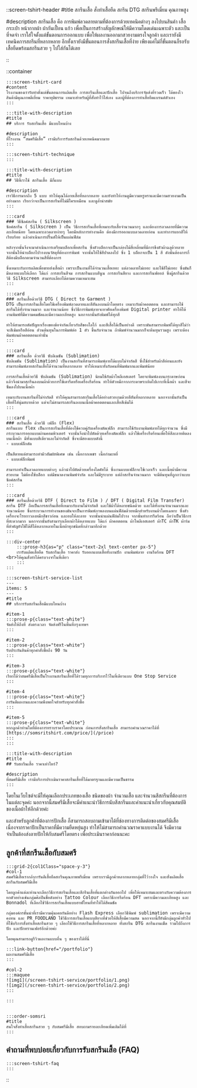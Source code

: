 ::screen-tshirt-header
#title
สกรีนเสื้อ สั่งทำเสื้อยืด สกรีน DTG สกรีนพรีเมี่ยม คุณภาพสูง

#description
สกรีนเสื้อ คือ การพิมพ์ลวดลายตามที่ต้องการด้วยเทคนิคต่างๆ ลงไปบนสินค้า เสื้อ กระเป๋า หน้ากากผ้า ผ้ากันเปื้อน แก้ว เพื่อเป็นการสร้างสัญลักษณ์ให้มีความโดดเด่นเฉพาะตัว และเป็นที่จดจำ เราใส่ใจตั้งแต่ขั้นตอนการออกแบบ เพื่อให้ผลงานออกมาสวยงามตรงใจลูกค้า และเรายังมีเทคนิคการสกรีนที่หลากหลาย อีกทั้งเรายังมีขั้นตอนการสั่งสกรีนเสื้อที่ง่าย เพียงแค่ไม่กี่ขั้นตอนก็รอรับเสื้อยืดพร้อมสกรีนสวย ๆ ไปใส่กันได้เลย

::

::container

    :::screen-tshirt-card
    #content
    โรงงานของเรารับทำตั้งแต่ขั้นตอนการผลิตเสื้อ การสกรีนเสื้อและปักเสื้อ ไปจนถึงบริการจัดส่งที่รวดเร็ว ได้ของไว สินค้ามีคุณภาพดีเยี่ยม ราคายุติธรรม เหมาะสำหรับผู้ที่สั่งทำไว้ใส่เอง และผู้ที่ต้องการทำเสื้อยืดแบรนด์ตัวเอง
    :::

    :::title-with-description
    #title
    ## บริการ รับสกรีนเสื้อ มีแบบไหนบ้าง

    #description
    ที่โรงงาน “สมศรีมีเสื้อ” เรามีบริการรับสกรีนด้วยเทคนิคมากมาย
    :::

    :::screen-tshirt-technique
    :::

    :::title-with-description
    #title
    ## วิธีที่เราใช้ สกรีนเสื้อ มีกี่แบบ

    #description
    เราวิธีการมากถึง 5 แบบ ทำให้คุณได้ลายเสื้อที่หลากหลาย และยังทำให้งานดูมีความหรูหราและมีความสวยงามเป็นอย่างมาก เรียกว่าจะเป็นการสกรีนที่ไม่มีใครเหมือน และดูล้ำนำสมัย
    :::

    :::card
    ### วิธีซิลค์สกรีน ( Silkscreen )
    ซิลค์สกรีน ( Silkscreen ) เป็น วิธีการสกรีนเสื้อที่เหมาะกับเสื้อจำนวนมากๆ และต้องการลวดลายที่มีความละเอียดน้อย โดยเฉพาะลวดลายง่ายๆ โดยมีหลักการทำงานคือ ต้องมีการออกแบบลวดลายก่อน และทำการแยกสีให้เรียบร้อย แล้วดำเนินการปริ้นต์ให้เป็นแผ่นฟิล์ม

    หลังจากนั้นจึงจะมาดำเนินการเตรียมบล็อกเพื่อสกรีน ซึ่งตัวบล็อกจะเป็นกล่องไม้สี่เหลี่ยมที่มีการขึงตัวผ้าฉลุด้วยลาย จากนั้นให้นำบล็อกไปวางบนวัสดุที่ต้องการพิมพ์ จากนั้นให้ใช้สีปาดลงไป ซึ่ง 1 บล็อกจะเป็น 1 สี ดังนั้นต้องการกี่สีต้องมีบล็อกตามจำนวนสีที่ต้องการ

    ซึ่งเหมาะกับการผลิตเพื่อขายส่งเสื้อผ้า เพราะเป็นงานที่ได้จำนวนเสื้อเยอะ แต่ลวดลายไม่เยอะ และใช้สีไม่เยอะ ซึ่งมันก็มีหลายแบบให้เลือก ได้แก่ การสกรีนสีจม การสกรีนแบบสีนูน การสกรีนสียาง และการสกรีนฟอยล์ ซึ่งผู้สกรีนด้วยวิธี Silkscreen สามารถเลือกได้ตามความเหมาะสม
    :::

    :::card
    ### สกรีนเสื้อด้วยวิธี DTG ( Direct to Garment )
    DTG เป็นการสกรีนเสื้อโดยใช้เครื่องพิมพ์ลวดลายและสีสันลงบนผ้าโดยตรง เหมาะกับผ้าคอตตอน และสามารถใช้สกรีนได้ทั้งจำนวนมาก และจำนวนน้อย ซึ่งวิธีการพิมพ์ลายจะอาศัยเครื่องพิมพ์ Digital printer ทำให้ได้งานพิมพ์ที่มีความคมชัดและมีความละเอียดสูง นอกจากนั้นยังพิมพ์ได้ทุกสี

    ทำให้สามารถตัดปัญหาเรื่องของข้อจำกัดเกี่ยวกับสีของโลโก้ และสีเสื้อได้เป็นอย่างดี เพราะมันสามารถพิมพ์ได้ทุกสีไม่ว่าจะสีเข้มหรือสีอ่อน ส่วนต้นทุนในการพิมพ์ต่อ 1 ตัว ขึ้นกับจำนวน ถ้าพิมพ์จำนวนมากก็จะต้นทุนรวมสูง เพราะต้องพิมพ์บนผ้าคอตตอนเท่านั้น
    :::

    :::card
    ### สกรีนเสื้อ ด้วยวิธี ซับลิเมชัน (Sublimation)
    ซับลิเมชัน (Sublimation) เป็นงานสกรีนที่สามารถพิมพ์ลายได้แบบไม่จำกัดสี ซึ่งใช้สำหรับผ้าสีอ่อนและยังสามารถพิมพ์ลายสกรีนเสื้อได้จำนวนที่หลากหลาย ทำให้เหมาะทั้งกับคนที่พิมพ์มากและพิมพ์น้อย

    การสกรีนเสื้อด้วยวิธี ซับลิเมชัน (Sublimation) นิยมใช้กับผ้าโพลีเอสเตอร์ โดยจะพิมพ์ลงบนกระดาษก่อน แล้วจึงนำมาสกรีนลงบนผ้าด้วยการใช้เตารีดหรือเครื่องรีดร้อน ทำให้ตัวหมึกจากกระดาษระเหิดไปเกาะที่เนื้อผ้า และสีจะซึมลงไปบนเนื้อผ้า

    เหมาะกับงานสกรีนที่ไม่จำกัดสี ทำให้คุณสามารถสกรีนเสื้อได้อย่างสวยงามด้วยสีสันที่หลากหลาย นอกจากนั้นยังเป็นเสื้อที่ใส่นุ่มสบายด้วย แต่จะไม่สามารถสกรีนลงบนเนื้อผ้าคอตตอนและเสื้อสีเข้มได้
    :::

    :::card
    ### สกรีนเสื้อ ด้วยวิธี เฟล็ก (Flex)
    สกรีนแบบ flex เป็นการสกรีนเสื้อที่ต้องใช้ควบคู่กับเครื่องตัดเฟล็ก สามารถใช้กับงานพิมพ์ลายได้ทุกจำนวน ซึ่งมีกระบวนการออกแบบผ่านคอมพิวเตอร์ จากนั้นจึงนำไปตัดด้วยเครื่องตัดเฟล็ก แล้วใช้เครื่องรีดร้อนเพื่อให้สีละลายติดลงบนเนื้อผ้า มีทั้งแบบสีเดียวและไม่จำกัดสี ซึ่งจะมีสองแบบดังนี้
    - แบบเฟล็กตัด

    เป็นสีตายแต่สามารถทำผิวสัมผัสพิเศษ เช่น เนื้อกากเพชร เนื้อกำมะหยี่
    - แบบเฟล็กพิมพ์

    สามารถทำเป็นลวดลายแบบต่างๆ แล้วนำไปตัดด้วยเครื่องไดคัทได้ ซึ่งงานแบบเฟล็กจะใช้เวลาเร็ว และเนื้อผ้ามีความสวยงาม ไม่ต้องใช้บล็อก แต่มีขนาดงานพิมพ์จำกัด และไม่มีรูระบาย แต่ถ้าสกรีนจำนวนมาก จะมีต้นทุนที่ถูกกว่าแบบซิลค์สกรีน
    :::

    :::card
    ### สกรีนเสื้อด้วยวิธี DTF ( Direct to Film ) / DFT ( Digital Film Transfer)
    สกรีน DTF ถือเป็นการสกรีนเสื้อที่เหมาะกับงานไม่จำกัดสี และใช้ผ้าได้หลายชนิดด้วย และได้ทั้งงานจำนวนมากและจำนวนน้อย ซึ่งกระบวนการทำงานของมันจะเป็นการพิมพ์ภาพลงบนแผ่นฟิล์มด้วยหมึกสำหรับงานผ้าโดยเฉพาะ ซึ่งตัวเครื่องจะโรยกาวลงหมึกสีขาวก่อน และอบให้ละลาย จากนั้นนำแผ่นฟิล์มไปวาง จากนั้นทำการรีดร้อน ถือว่าเป็นวิธีการที่สะดวกมาก นอกจากนั้นยังสามารถเลือกผ้าได้หลายแบบ ได้แก่ ผ้าคอตตอน ผ้าโพลีเอสเตอร์ ผ้าTC ผ้าTK ผ้าร่ม ที่สำคัญยังใช้ได้สีได้หลากหลายในเนื้อผ้าทุกชนิดที่กล่าวมาอีกด้วย
    :::

    :::div-center
        :::prose-h3{as="p" class="text-2xl text-center px-5"}
        เรารับผลิตเสื้อยืด รับสกรีนเสื้อ ราคาส่ง รับออกแบบเสื้อทั้งงานปัก งานพิมพ์ลาย งานรีดร้อน DFT <br>ให้คุณสั่งทำได้ครบวงจรในที่เดียว
        :::
    :::

    :::screen-tshirt-service-list
    ---
    items: 5
    ---
    #title
    ## บริการรับสกรีนเสื้อมีแบบไหนบ้าง

    #item-1
    :::prose-p{class="text-white"}
    จัดส่งให้ถึงที่ ส่งตรงเวลา จัดส่งฟรีในพื้นที่กรุงเทพฯ
    :::

    #item-2
    :::prose-p{class="text-white"}
    รับประกันสินค้าทุกคำสั่งซื้อถึง 90 วัน
    :::

    #item-3
    :::prose-p{class="text-white"}
    เรียกได้ว่าสมศรีมีเสื้อเป็นโรงงานสกรีนเสื้อที่ได้รวมทุกการบริการไว้ในที่เดียวแบบ One Stop Service
    :::

    #item-4
    :::prose-p{class="text-white"}
    การันตีผลงานและความพึงพอใจสำหรับทุกคำสั่งซื้อ
    :::

    #item-5
    :::prose-p{class="text-white"}
    หากลูกค้าท่านใดที่ต้องการทราบราคาโดยประมาณ ก่อนการสั่งสกรีนเสื้อ สามารถคำนวณราคาได้ที่
    [https://somsritshirt.com/price/](/price)
    :::
    :::

    :::title-with-description
    #title
    ## รับสกรีนเสื้อ ราคาเท่าไหร่?

    #description
    ที่สมศรีมีเสื้อ เรามีบริการประเมินราคาสกรีนเสื้อที่ได้มาตรฐานและมีความเป็นธรรม
    :::

โดยในเว็บไซต์จะมีให้คุณเลือกประเภทของเสื้อ ชนิดของผ้า จำนวนเสื้อ และจำนวนสีสกรีนที่ต้องการในแต่ละจุดค่ะ นอกจากนี้สมศรีมีเสื้อจะมีคำแนะนำวิธีการนับสีสกรีนและคำแนะนำเกี่ยวกับคุณสมบัติของเนื้อผ้าให้อีกด้วยค่ะ 

และสำหรับลูกค้าที่ต้องการปักเสื้อ ก็สามารถสอบถามเข้ามาได้ที่ช่องทางการติดต่อของสมศรีมีเสื้อ เนื่องจากราคาปักเป็นราคาที่มีความยืดหยุ่นสูง ทำให้ไม่สามารถคำนวณราคาแบบงานได้ จึงมีความจำเป็นต้องส่งลายปักให้กับสมศรีโดยตรง เพื่อประเมินราคาก่อนนะคะ

## ลูกค้าที่สกรีนเสื้อกับสมศรี

    :::grid-2{col1Class="space-y-3"}
    #col-1
    สมศรีมีเสื้อเรากล้าการันตีเสื้อยืดสกรีนคุณภาพพรีเมี่ยม เพราะเรามีลูกค้าหลากหลายกลุ่มที่ไว้วางใจ และสั่งผลิตเสื้อสกรีนกับสมศรีมีเสื้อ

    โดยลูกค้าแต่ละท่านจะเลือกวิธีการสกรีนเสื้อและสีกรีนเสื้อที่แตกต่างกันออกไป เพื่อให้เหมาะสมและตรงกับความต้องการ ยกตัวอย่างเช่นกลุ่มศิลปินชื่อดังอย่าง Tattoo Colour เลือกวิธีการรีดร้อน DFT เพราะมีความละเอียดสูง และ Bonnadol ที่เลือกใช้วิธีการสกรีนเสื้อแบบฮาฟโทนที่ทำให้ได้สีคมชัด  

    กลุ่มองค์กรชั้นนำที่เรามีความคุ้นเคยกันดีอย่าง Flash Express เลือกวิธีพิมพ์ sublimation เพราะมีความคงทน และ PR FOODLAND ใช้วิธีการสกรีนเสื้อแบบสียางที่ช่วยให้สีเสื้อมีความสด นอกจากนี้ก็ยังมีกลุ่มลูกค้าทั่วไปที่ใช้บริการสั่งทำเสื้อสกรีนสวย ๆ เลือกใช้วิธีการสกรีนเสื้อที่หลากหลาย ทั้งสกรีน DTG สกรีนงานเม็ด รวมไปถึงการปัก และปักทรานเฟอร์อีกด้วยค่ะ

    โดยคุณสามารถดูรีวิวผลงานแบบอื่น ๆ ของเราได้ที่นี่

    :::link-button{href="/portfolio"}
    ผลงานสมศรีมีเสื้อ
    :::

    #col-2
    :::maquee
    ![img1](/screen-tshirt-service/portfolio/1.png)
    ![img2](/screen-tshirt-service/portfolio/2.png)
    :::

    :::
    

    :::order-somsri
    #title
    สนใจสั่งทำเสื้อสกรีนสวย ๆ กับสมศรีมีเสื้อ สอบถามรายละเอียดเพิ่มเติมได้ที่
    :::

## คำถามที่พบบ่อยเกี่ยวกับการรับสกรีนเสื้อ (FAQ)

    :::screen-tshirt-faq
    :::

::